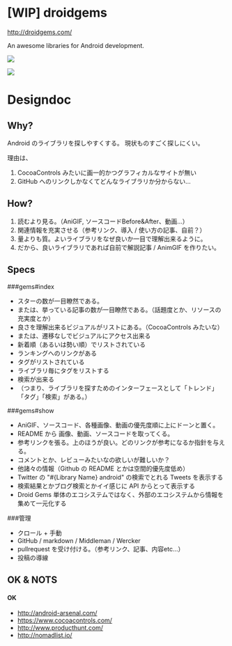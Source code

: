 [WIP] droidgems
=========

http://droidgems.com/

An awesome libraries for Android development.

![](https://dl.dropboxusercontent.com/u/7817937/_github/droidgems/SS/1407589588.png)

![](https://dl.dropboxusercontent.com/u/7817937/_github/droidgems/SS/1407589600.png)

Designdoc
===

Why?
---

Android のライブラリを探しやすくする。
現状ものすごく探しにくい。

理由は、

1. CocoaControls みたいに画一的かつグラフィカルなサイトが無い
2. GitHub へのリンクしかなくてどんなライブラリか分からない…

How?
---

1. 読むより見る。（AniGIF, ソースコードBefore&After、動画...）
2. 関連情報を充実させる（参考リンク、導入 / 使い方の記事、自前？）
3. 量よりも質。よいライブラリをなぜ良いか一目で理解出来るように。
4. だから、良いライブラリであれば自前で解説記事 / AnimGIF を作りたい。

Specs
---

###gems#index

- スターの数が一目瞭然である。
- または、挙っている記事の数が一目瞭然である。（話題度とか、リソースの充実度とか）
- 良さを理解出来るビジュアルがリストにある。（CocoaControls みたいな）
- または、遷移なしでビジュアルにアクセス出来る
- 新着順（あるいは勢い順）でリストされている
- ランキングへのリンクがある
- タグがリストされている
- ライブラリ毎にタグをリストする
- 検索が出来る
- （つまり、ライブラリを探すためのインターフェースとして「トレンド」「タグ」「検索」がある。）

###gems#show

- AniGIF、ソースコード、各種画像、動画の優先度順に上にドーンと置く。
- README から 画像、動画、ソースコードを取ってくる。
- 参考リンクを張る。上のほうが良い。どのリンクが参考になるか指針を与える。
- コメントとか、レビューみたいなの欲しいが難しいか？
- 他諸々の情報（Github の README とかは空間的優先度低め）
- Twitter の "#{Library Name} android" の検索でとれる Tweets を表示する
- 検索結果とかブログ検索とかイイ感じに API からとって表示する
- Droid Gems 単体のエコシステムではなく、外部のエコシステムから情報を集めて一元化する

###管理

- クロール + 手動
- GitHub / markdown / Middleman / Wercker
- pullrequest を受け付ける。（参考リンク、記事、内容etc...）
- 投稿の導線

OK & NOTS
---

#### OK

- http://android-arsenal.com/
- https://www.cocoacontrols.com/
- http://www.producthunt.com/
- http://nomadlist.io/
